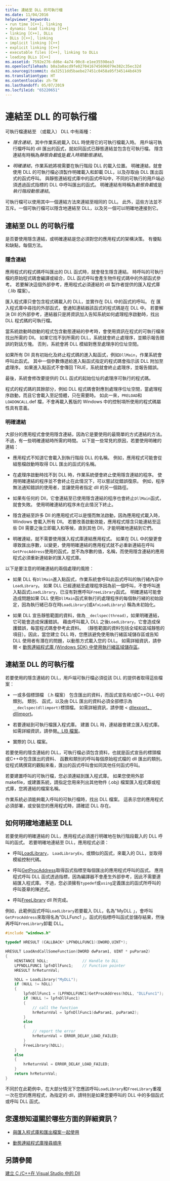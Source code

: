 ```yaml
---
title: 連結至 DLL 的可執行檔
ms.date: 11/04/2016
helpviewer_keywords:
- run time [C++], linking
- dynamic load linking [C++]
- linking [C++], DLLs
- DLLs [C++], linking
- implicit linking [C++]
- explicit linking [C++]
- executable files [C++], linking to DLLs
- loading DLLs [C++]
ms.assetid: 7592e276-dd6e-4a74-90c8-e1ee35598ea3
ms.openlocfilehash: b0a3a0acd9fe0270416745696079e382c35ec32d
ms.sourcegitcommit: da32511dd5baebe27451c0458a95f345144bd439
ms.translationtype: HT
ms.contentlocale: zh-TW
ms.lasthandoff: 05/07/2019
ms.locfileid: "65220651"
---
```

# <a name="link-an-executable-to-a-dll"></a>連結至 DLL 的可執行檔

可執行檔連結至 （或載入） DLL 中有兩種：

- *隱含連結*，其中作業系統載入 DLL 時使用它的可執行檔載入時。 用戶端可執行檔呼叫的 dll 匯出的函式，就如同函式已靜態連結並包含在可執行檔。 隱含連結有時稱為*靜態負載*或是*載入時期動態連結*。

- *明確連結*，作業系統將視需要在執行階段 DLL 的載入位置。 明確連結，就會使用 DLL 的可執行檔必須製作明確載入和卸載 DLL，以及存取由 DLL 匯出函式的函式呼叫。 與靜態連結程式庫中的函式呼叫中，不同的可執行的用戶端必須透過函式指標的 DLL 中呼叫匯出的函式。 明確連結有時稱為*動態負載*或是*執行階段動態連結*。

可執行檔可以使用其中一個連結方法來連結至相同的 DLL。 此外，這些方法並不互斥。一個可執行檔可以隱含地連結至 DLL，以及另一個可以明確地連接到它。

<a name="determining-which-linking-method-to-use"></a>

## <a name="link-an-executable-to-a-dll"></a>連結至 DLL 的可執行檔

是否要使用隱含連結，或明確連結是您必須對您的應用程式的架構決策。 有優點和缺點，每個方法。

### <a name="implicit-linking"></a>隱含連結

應用程式的程式碼呼叫匯出的 DLL 函式時，就會發生隱含連結。 時呼叫的可執行檔的原始程式碼會編譯或組合，DLL 函式呼叫會產生物件程式碼中的外部函式參考。 若要解決這個外部參考，應用程式必須連結的 dll 製作者提供的匯入程式庫 （.lib 檔案）。

匯入程式庫只會包含程式碼載入的 DLL，並實作在 DLL 中的函式的呼叫。 在 匯入程式庫中尋找的外部函式，會通知連結器該函式的程式碼是在 DLL 中。 若要解決 Dll 的外部參考，連結器只是將資訊加入告知系統如何處理程序啟動時，找出 DLL 程式碼的可執行檔。

當系統啟動時啟動的程式包含動態連結的參考時，會使用資訊在程式的可執行檔來找出所需的 Dll。 如果它找不到所需的 DLL，系統就會終止處理序，並顯示報告錯誤的對話方塊。 否則，系統會將 DLL 模組對應至處理序的位址空間。

如果所有 Dll 具有初始化及終止程式碼的進入點函式，例如`DllMain`，作業系統會呼叫此函式。 其中一個參數傳遞給進入點函式指定的程式碼會指示該 DLL 附加至處理序。 如果進入點函式不會傳回 TRUE，系統就會終止處理序，並報告錯誤。

最後，系統會修改要提供的 DLL 函式的起始位址的處理序可執行的程式碼。

程式的程式碼的其餘部分，例如 DLL 程式碼會對應到處理序位址空間，當處理程序啟動，而且它會載入至記憶體，只在需要時。 如此一來，`PRELOAD`和`LOADONCALL`.def 檔，不會再載入舊版的 Windows 中的控制項所使用的程式碼屬性具有意義。

### <a name="explicit-linking"></a>明確連結

大部分的應用程式會使用隱含連結，因為它是要使用的最簡單的方式連結的方法。 不過，有一些明確連結時所需的時間。 以下是一些常見的原因，若要使用明確的連結：

- 應用程式不知道它會載入到執行階段 DLL 的名稱。 例如，應用程式可能會從組態檔啟動時取得 DLL 匯出的函式的名稱。

- 在處理序啟動時找不到 DLL 時，作業系統便會終止使用隱含連結的程序。 使用明確連結的程序並不會終止在此情況下，可以嘗試從錯誤復原。 例如，程序無法通知錯誤的使用者，並讓使用者指定 dll 的另一個路徑。

- 如果有任何的 Dll，它會連結至已使用隱含連結的程序也會終止`DllMain`函式，就會失敗。 使用明確連結的程序未在此情況下終止。

- 隱含連結至許多 Dll 的應用程式可以是慢而無法啟動，因為應用程式載入時，Windows 會載入所有 Dll。 若要改善啟動效能，應用程式隱含只能連結至這些 Dll 需要之後立即載入和等候，直到其他 Dll，才能明確地連結到它們。

- 明確連結，就不需要使用匯入程式庫連結應用程式。 如果在 DLL 中的變更會導致匯出序數，以變更，使用明確連結的應用程式就不必重新連結在呼叫`GetProcAddress`使用的函式，並不為序數的值，名稱，而使用隱含連結的應用程式必須重新連結新的匯入程式庫。

以下是要注意的明確連結的兩個處理的風險：

- 如果 DLL 有`DllMain`進入點函式，作業系統會呼叫此函式呼叫的執行緒內容中`LoadLibrary`。 如果 DLL 已經連結至處理程序因為前一個呼叫，不會呼叫進入點函式`LoadLibrary`，已沒有對應呼叫`FreeLibrary`函式。 明確連結可能會造成問題如果 DLL 使用`DllMain`函式來執行的處理程序的每個執行緒的初始設定，因為執行緒已存在時`LoadLibrary`(或`AfxLoadLibrary`) 稱為未初始化。

- 如果 DLL 宣告靜態範圍的資料，做為`__declspec(thread)`，如果明確連結，它可能會造成保護錯誤。 藉由呼叫載入 DLL 之後`LoadLibrary`，它會造成保護錯誤，每當程式碼會參考此資料。 （靜態範圍的資料包括全域和區域靜態的項目）。因此，當您建立 DLL 時，您應該避免使用執行緒區域儲存區或告知 DLL 使用者有潛在的問題，以動態方式載入您的 DLL。 如需詳細資訊，請參閱 <<c0> [ 動態連結程式庫 (Windows SDK) 中使用執行緒區域儲存區](/windows/desktop/Dlls/using-thread-local-storage-in-a-dynamic-link-library)。

<a name="linking-implicitly"></a>

## <a name="link-an-executable-to-a-dll"></a>連結至 DLL 的可執行檔

若要使用的隱含連結的 DLL，用戶端可執行檔必須從該 DLL 的提供者取得這些檔案：

- 一或多個標頭檔 （.h 檔案） 包含匯出的資料，而函式宣告和/或C++DLL 中的類別。 類別、 函式，以及由 DLL 匯出的資料必須全部標示為`__declspec(dllimport)`標頭檔。 如需詳細資訊，請參閱 < [dllexport、 dllimport](../cpp/dllexport-dllimport.md)。

- 若要連結到可執行檔匯入程式庫。 建置 DLL 時，連結器會建立匯入程式庫。 如需詳細資訊，請參閱[。LIB 檔案](reference/dot-lib-files-as-linker-input.md)。

- 實際的 DLL 檔案。

若要使用的隱含連結的 DLL，可執行檔必須包含資料，也就是函式宣告的標頭檔或C++中包含匯出的資料、 函數和類別的呼叫每個原始程式檔的 dll 匯出的類別。 從程式碼撰寫的觀點來看，匯出的函式呼叫會如同其他任何函式呼叫。

若要建置呼叫的可執行檔，您必須連結到匯入程式庫。 如果您使用外部 makefile，或建置系統，請指定您用來列出其他物件 (.obj) 檔案匯入程式庫或程式庫，您將連結的檔案名稱。

作業系統必須能夠載入呼叫的可執行檔時，找出 DLL 檔案。 這表示您的應用程式必須部署，或安裝您的應用程式時，請確認 DLL 存在。

<a name="linking-explicitly"></a>

## <a name="how-to-link-explicitly-to-a-dll"></a>如何明確地連結至 DLL

若要使用的明確連結的 DLL，應用程式必須進行明確地在執行階段載入的 DLL 呼叫的函式。 若要明確地連結至 DLL，應用程式必須：

- 呼叫[LoadLibrary](loadlibrary-and-afxloadlibrary.md)， `LoadLibraryEx`，或類似的函式，來載入的 DLL，並取得模組控制代碼。

- 呼叫[GetProcAddress](getprocaddress.md)取得函式指標至每個匯出的應用程式呼叫的函式。 應用程式呼叫 DLL 函式透過指標，因為編譯器不會產生外部參考，因此不需要連結匯入程式庫。 不過，您必須擁有`typedef`或`using`定義匯出的函式所呼叫的呼叫簽章的陳述式。

- 呼叫[FreeLibrary](freelibrary-and-afxfreelibrary.md) dll 所完成。

例如，此範例函式呼叫`LoadLibrary`若要載入 DLL，名為"MyDLL 」，會呼叫`GetProcAddress`來取得名為"DLLFunc1 」，函式的指標呼叫函式並儲存結果，然後再呼叫`FreeLibrary`卸載 DLL。

```C
#include "windows.h"

typedef HRESULT (CALLBACK* LPFNDLLFUNC1)(DWORD,UINT*);

HRESULT LoadAndCallSomeFunction(DWORD dwParam1, UINT * puParam2)
{
    HINSTANCE hDLL;               // Handle to DLL
    LPFNDLLFUNC1 lpfnDllFunc1;    // Function pointer
    HRESULT hrReturnVal;

    hDLL = LoadLibrary("MyDLL");
    if (NULL != hDLL)
    {
        lpfnDllFunc1 = (LPFNDLLFUNC1)GetProcAddress(hDLL, "DLLFunc1");
        if (NULL != lpfnDllFunc1)
        {
            // call the function
            hrReturnVal = lpfnDllFunc1(dwParam1, puParam2);
        }
        else
        {
            // report the error
            hrReturnVal = ERROR_DELAY_LOAD_FAILED;
        }
        FreeLibrary(hDLL);
    }
    else
    {
        hrReturnVal = ERROR_DELAY_LOAD_FAILED;
    }
    return hrReturnVal;
}
```

不同於在此範例中，在大部分情況下您應該呼叫`LoadLibrary`和`FreeLibrary`重複一次在您的應用程式，為指定的 dll，請特別是如果您要呼叫的 DLL 中的多個函式或呼叫 DLL 函式。

## <a name="what-do-you-want-to-know-more-about"></a>您還想知道關於哪些方面的詳細資訊？

- [與匯入程式庫和匯出檔案一起使用](reference/working-with-import-libraries-and-export-files.md)

- [動態連結程式庫搜尋順序](/windows/desktop/Dlls/dynamic-link-library-search-order)

## <a name="see-also"></a>另請參閱

[建立 C /C++在 Visual Studio 中的 Dll](dlls-in-visual-cpp.md)
